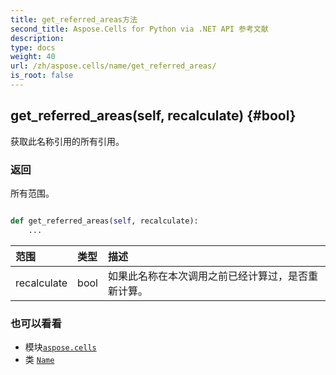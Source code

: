 ```yaml
---
title: get_referred_areas方法
second_title: Aspose.Cells for Python via .NET API 参考文献
description:
type: docs
weight: 40
url: /zh/aspose.cells/name/get_referred_areas/
is_root: false
---
```

##  get_referred_areas(self, recalculate) {#bool}
获取此名称引用的所有引用。


### 返回

所有范围。


```python

def get_referred_areas(self, recalculate):
    ...
```


|范围|类型|描述|
| :- | :- | :- |
| recalculate | bool |如果此名称在本次调用之前已经计算过，是否重新计算。|



### 也可以看看
* 模块[`aspose.cells`](../../)
* 类 [`Name`](/cells/python-net/zh/aspose.cells/name)
